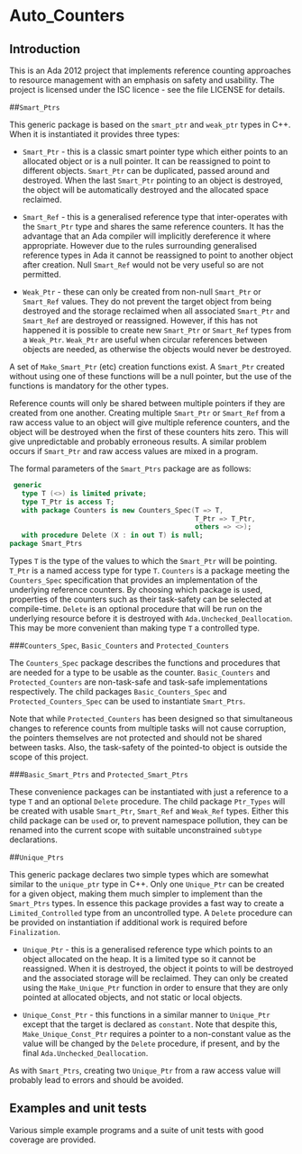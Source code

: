 # Auto_Counters

## Introduction

This is an Ada 2012 project that implements reference counting approaches to
resource management with an emphasis on safety and usability. The project is
licensed under the ISC licence - see the file LICENSE for details.

##`Smart_Ptrs`

This generic package is based on the `smart_ptr` and `weak_ptr` types in C++.
When it is instantiated it provides three types:

 - `Smart_Ptr` - this is a classic smart pointer type which either points to
 an allocated object or is a null pointer. It can be reassigned to point to
 different objects. `Smart_Ptr` can be duplicated, passed around and
 destroyed. When the last `Smart_Ptr` pointing to an object is destroyed, the
 object will be automatically destroyed and the allocated space reclaimed.

 - `Smart_Ref` - this is a generalised reference type that inter-operates with
 the `Smart_Ptr` type and shares the same reference counters. It has the
 advantage that an Ada compiler will implicitly dereference it where
 appropriate. However due to the rules surrounding generalised reference types
 in Ada it cannot be reassigned to point to another object after creation.
 Null `Smart_Ref` would not be very useful so are not permitted.

 - `Weak_Ptr` - these can only be created from non-null `Smart_Ptr` or
 `Smart_Ref` values. They do not prevent the target object from being
 destroyed and the storage reclaimed when all associated `Smart_Ptr` and
 `Smart_Ref` are destroyed or reassigned. However, if this has not happened it
 is possible to create new `Smart_Ptr` or `Smart_Ref` types from a `Weak_Ptr`.
 `Weak_Ptr` are useful when circular references between objects are needed, as
 otherwise the objects would never be destroyed.

A set of `Make_Smart_Ptr` (etc) creation functions exist. A `Smart_Ptr`
created without using one of these functions will be a null pointer, but the
use of the functions is mandatory for the other types.

Reference counts will only be shared between multiple pointers if they are
created from one another. Creating multiple `Smart_Ptr` or `Smart_Ref` from a
raw access value to an object will give multiple reference counters, and the
object will be destroyed when the first of these counters hits zero. This
will give unpredictable and probably erroneous results. A similar problem
occurs if `Smart_Ptr` and raw access values are mixed in a program.

The formal parameters of the `Smart_Ptrs` package are as follows:

```ada
 generic
   type T (<>) is limited private;
   type T_Ptr is access T;
   with package Counters is new Counters_Spec(T => T,
                                              T_Ptr => T_Ptr,
                                              others => <>);
   with procedure Delete (X : in out T) is null;
package Smart_Ptrs
```

Types `T` is the type of the values to which the `Smart_Ptr` will be pointing.
`T_Ptr` is a named access type for type `T`. `Counters` is a package meeting
the `Counters_Spec` specification that provides an implementation of the
underlying reference counters. By choosing which package is used, properties
of the counters such as their task-safety can be selected at compile-time.
`Delete` is an optional procedure that will be run on the underlying resource
before it is destroyed with `Ada.Unchecked_Deallocation`. This may be more
convenient than making type `T` a controlled type.

###`Counters_Spec`, `Basic_Counters` and `Protected_Counters`

The `Counters_Spec` package describes the functions and procedures that are
needed for a type to be usable as the counter. `Basic_Counters` and
`Protected_Counters` are non-task-safe and task-safe implementations
respectively. The child packages `Basic_Counters_Spec` and
`Protected_Counters_Spec` can be used to instantiate `Smart_Ptrs`.

Note that while `Protected_Counters` has been designed so that simultaneous
changes to reference counts from multiple tasks will not cause corruption, the
pointers themselves are not protected and should not be shared between tasks.
Also, the task-safety of the pointed-to object is outside the scope of this
project.

###`Basic_Smart_Ptrs` and `Protected_Smart_Ptrs`

These convenience packages can be instantiated with just a reference to a type
`T` and an optional `Delete` procedure. The child package `Ptr_Types` will be
created with usable `Smart_Ptr`, `Smart_Ref` and `Weak_Ref` types. Either this
child package can be `use`d or, to prevent namespace pollution, they can be
renamed into the current scope with suitable unconstrained `subtype`
declarations.

##`Unique_Ptrs`

This generic package declares two simple types which are somewhat similar to
the `unique_ptr` type in C++. Only one `Unique_Ptr` can be created for a given
object, making them much simpler to implement than the `Smart_Ptrs` types. In
essence this package provides a fast way to create a `Limited_Controlled` type
from an uncontrolled type. A `Delete` procedure can be provided on
instantiation if additional work is required before `Finalization`.

 - `Unique_Ptr` - this is a generalised reference type which points to an
 object allocated on the heap. It is a limited type so it cannot be
 reassigned. When it is destroyed, the object it points to will be destroyed
 and the associated storage will be reclaimed. They can only be created using
 the `Make_Unique_Ptr` function in order to ensure that they are only pointed
 at allocated objects, and not static or local objects.

 - `Unique_Const_Ptr` - this functions in a similar manner to `Unique_Ptr`
 except that the target is declared as `constant`. Note that despite this,
 `Make_Unique_Const_Ptr` requires a pointer to a non-constant value as the
 value will be changed by the `Delete` procedure, if present, and by the final
 `Ada.Unchecked_Deallocation`.

As with `Smart_Ptrs`, creating two `Unique_Ptr` from a raw access value will
probably lead to errors and should be avoided.

## Examples and unit tests

Various simple example programs and a suite of unit tests with good coverage
are provided.
